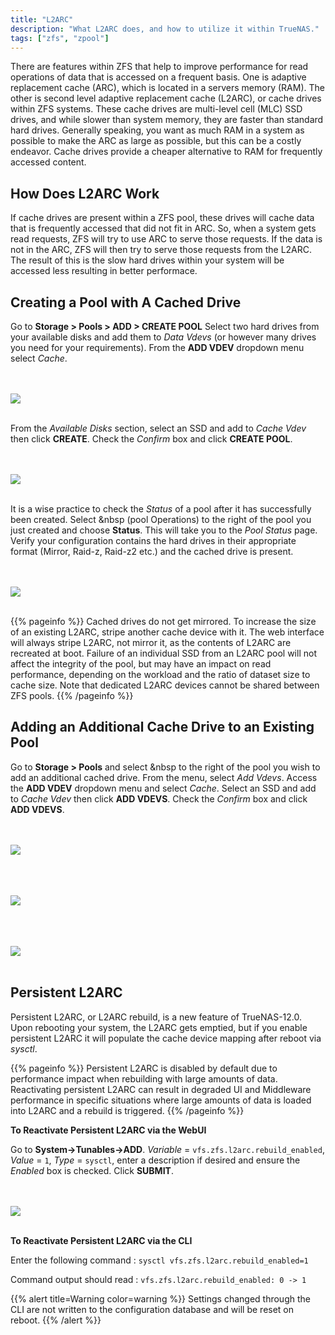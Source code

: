 ```yaml
---
title: "L2ARC"
description: "What L2ARC does, and how to utilize it within TrueNAS."
tags: ["zfs", "zpool"]
---
```


There are features within ZFS that help to improve performance for read operations of data that is accessed on a frequent basis.  One is adaptive replacement cache (ARC), which is located in a servers memory (RAM). The other is second level adaptive replacement cache (L2ARC), or cache drives within ZFS systems.  These cache drives are multi-level cell (MLC) SSD drives, and while slower than system memory, they are faster than standard hard drives.  Generally speaking, you want as much RAM in a system as possible to make the ARC as large as possible, but this can be a costly endeavor. Cache drives provide a cheaper alternative to RAM for frequently accessed content. 

## How Does L2ARC Work

If cache drives are present within a ZFS pool, these drives will cache data that is frequently accessed that did not fit in ARC. So, when a system gets read requests, ZFS will try to use ARC to serve those requests.  If the data is not in the ARC, ZFS will then try to serve those requests from the L2ARC.  The result of this is the slow hard drives within your system will be accessed less resulting in better performace.

## Creating a Pool with A Cached Drive

Go to **Storage > Pools > ADD > CREATE POOL**  Select two hard drives from your available disks and add them to *Data Vdevs* (or however many drives you need for your requirements).  From the **ADD VDEV** dropdown menu select *Cache*.  

<br><br>
<img src="/images/l2arc1.png">
<br><br>

From the *Available Disks* section, select an SSD and add to *Cache Vdev* then click **CREATE**.  Check the *Confirm* box and click **CREATE POOL**.

<br><br>
<img src="/images/l2arc2.png">
<br><br>

It is a wise practice to check the *Status* of a pool after it has successfully been created. Select <i class="fas fa-cog" aria-hidden="true" title="Settings"></i>&nbsp (pool Operations) to the right of the pool you just created and choose **Status**.  This will take you to the *Pool Status* page.  Verify your configuration contains the hard drives in their appropriate format (Mirror, Raid-z, Raid-z2 etc.) and the cached drive is present.

<br><br>
<img src="/images/l2arc3.png">
<br><br>

{{% pageinfo %}}
Cached drives do not get mirrored.  To increase the size of an existing L2ARC, stripe another cache device with it. The web interface will always stripe L2ARC, not mirror it, as the contents of L2ARC are recreated at boot. Failure of an individual SSD from an L2ARC pool will not affect the integrity of the pool, but may have an impact on read performance, depending on the workload and the ratio of dataset size to cache size. Note that dedicated L2ARC devices cannot be shared between ZFS pools.
{{% /pageinfo %}}

## Adding an Additional Cache Drive to an Existing Pool

Go to **Storage > Pools** and select <i class="fas fa-cog" aria-hidden="true" title="Settings"></i>&nbsp to the right of the pool you wish to add an additional cached drive.  From the menu, select *Add Vdevs*.  Access the **ADD VDEV** dropdown menu and select *Cache*.  Select an SSD and add to *Cache Vdev* then click **ADD VDEVS**.  Check the *Confirm* box and click **ADD VDEVS**.

<br><br>
<img src="/images/l2arc4.png">
<br><br>

<br><br>
<img src="/images/l2arc5.png">
<br><br>

<br><br>
<img src="/images/l2arc6.png">
<br><br>

## Persistent L2ARC

Persistent L2ARC, or L2ARC rebuild, is a new feature of TrueNAS-12.0.  Upon rebooting your system, the L2ARC gets emptied, but if you enable persistent L2ARC it will populate 
the cache device mapping after reboot via *sysctl*.

{{% pageinfo %}}
Persistent L2ARC is disabled by default due to performance impact when rebuilding with large amounts of data.  Reactivating persistent L2ARC can result in degraded UI
and Middleware performance in specific situations where large amounts of data is loaded into L2ARC and a rebuild is triggered.
{{% /pageinfo %}}

**To Reactivate Persistent L2ARC via the WebUI**

Go to **System->Tunables->ADD**.  *Variable* = `vfs.zfs.l2arc.rebuild_enabled`, *Value* = `1`, *Type* = `sysctl`, enter a description if desired and ensure the *Enabled* box is checked.  Click **SUBMIT**.

<br><br>
<img src="/images/l2arc7.png">
<br><br>

**To Reactivate Persistent L2ARC via the CLI**

Enter the following command : `sysctl vfs.zfs.l2arc.rebuild_enabled=1`

Command output should read : `vfs.zfs.l2arc.rebuild_enabled: 0 -> 1`

{{% alert title=Warning color=warning %}}
Settings changed through the CLI are not written to the configuration database and will be reset on reboot.
{{% /alert %}}

